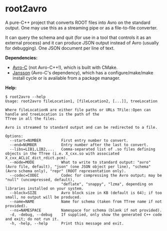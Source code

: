 # root2avro

A pure-C++ project that converts ROOT files into Avro on the standard output. One may use this as a streaming pipe or as a file-to-file converter.

It can query the schema and quit (for use in a tool that controls it as an external process) and it can produce JSON output instead of Avro (usually for debugging). One JSON document per line of text.

**Dependencies:**

  * [Avro-C](http://www-us.apache.org/dist/avro/stable/c/) (not Avro-C++!), which is built with CMake.
  * [Jansson](http://www.digip.org/jansson/) (Avro-C's dependency), which has a configure/make/make install cycle or is available from a package manager.

**Help:**

```
$ root2avro --help
Usage: root2avro fileLocation1, [fileLocation2, [...]], treeLocation

Where fileLocationN are either file paths or URLs TFile::Open can handle and treeLocation is the path of the
TTree in all the files.

Avro is streamed to standard output and can be redirected to a file.

Options:
  --start=NUMBER         First entry number to convert.
  --end=NUMBER           Entry number after the last to convert.
  --libs=LIB1,LIB2,...   Comma-separated list of .so files defining objects in the TTree (i.e. X_cxx.so with associated X_cxx_ACLiC_dict_rdict.pcm).
  --mode=MODE            What to write to standard output: "avro" (Avro file, default), "json" (one JSON object per line), "schema" (Avro schema only), "repr" (ROOT representation only).
  --codec=CODEC          Codec for compressing the Avro output; may be "null" (uncompressed, default),
                         "deflate", "snappy", "lzma", depending on libraries installed on your system.
  --block=SIZE           Avro block size in KB (default is 64); if too small, no output will be produced.
  --name=NAME            Name for schema (taken from TTree name if not provided).
  --ns=NAMESPACE         Namespace for schema (blank if not provided).
  -d, -debug, --debug    If supplied, only show the generated C++ code and exit; do not run it.
  -h, -help, --help      Print this message and exit.
```
